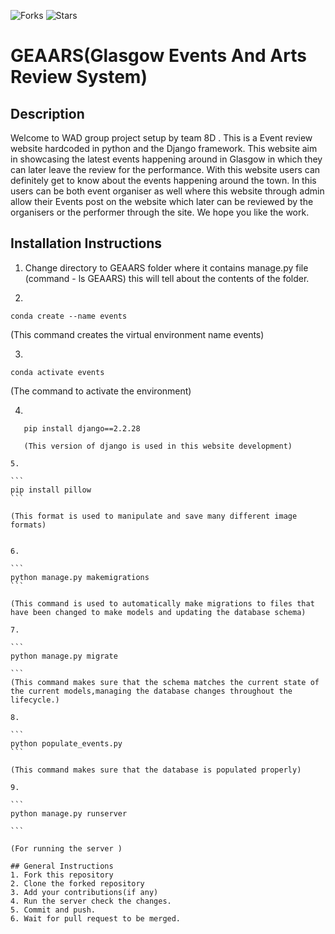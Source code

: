 ![Forks](https://img.shields.io/badge/forks-0-blue)
![Stars](https://img.shields.io/badge/clone-6-yellow)

# GEAARS(Glasgow Events And Arts Review System)

## Description

Welcome to WAD group project setup by team 8D . This is a Event review website hardcoded in python and the Django framework. This website aim in showcasing the latest events happening around in Glasgow in which they can later leave the review for the performance. With this website users can definitely get to know about the events happening around the town. In this users can be both event organiser as well where this website through admin allow their Events post on the website which later can be reviewed by the organisers or the performer through the site. We hope you like the work.

## Installation Instructions

1. Change directory to GEAARS folder where it contains manage.py file (command - ls GEAARS) this will tell about the contents of the folder.

2. 

```
conda create --name events
```

(This command creates the virtual environment name events)

3. 

```
conda activate events
```

(The command to activate the environment)

4. 

```
   pip install django==2.2.28
```

````
   (This version of django is used in this website development)

5. 

```
pip install pillow
```

(This format is used to manipulate and save many different image formats)


6. 

```
python manage.py makemigrations
```

(This command is used to automatically make migrations to files that have been changed to make models and updating the database schema) 

7.

```
python manage.py migrate

```
(This command makes sure that the schema matches the current state of the current models,managing the database changes throughout the lifecycle.)

8. 

```
python populate_events.py
```

(This command makes sure that the database is populated properly)

9. 

```
python manage.py runserver

```

(For running the server )

## General Instructions
1. Fork this repository
2. Clone the forked repository
3. Add your contributions(if any)
4. Run the server check the changes.
5. Commit and push.
6. Wait for pull request to be merged.
